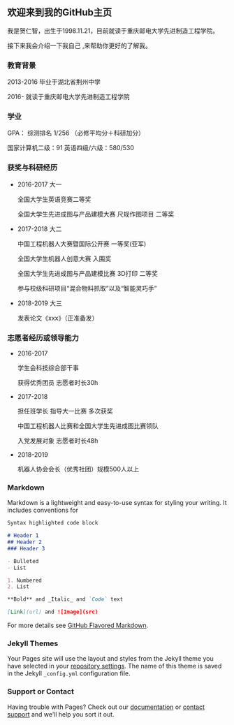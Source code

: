 ## 欢迎来到我的GitHub主页 

我是贺仁智，出生于1998.11.21，目前就读于重庆邮电大学先进制造工程学院。

接下来我会介绍一下我自己 ,来帮助你更好的了解我。


### 教育背景
2013-2016 毕业于湖北省荆州中学

2016-     就读于重庆邮电大学先进制造工程学院

### 学业
GPA： 综测排名 1/256 （必修平均分＋科研加分）

国家计算机二级：91 英语四级/六级：580/530

### 获奖与科研经历

* 2016-2017 大一

  全国大学生英语竞赛二等奖

  全国大学生先进成图与产品建模大赛 尺规作图项目 二等奖

* 2017-2018 大二

  中国工程机器人大赛暨国际公开赛 一等奖(亚军)

  全国大学生机器人创意大赛 入围奖

  全国大学生先进成图与产品建模比赛 3D打印 二等奖

  参与校级科研项目“混合物料抓取”以及“智能灵巧手”

* 2018-2019 大三

  发表论文《xxx》（正准备发）

### 志愿者经历或领导能力

* 2016-2017

  学生会科技综合部干事

  获得优秀团员  志愿者时长30h

* 2017-2018 

  担任班学长 指导大一比赛 多次获奖

  中国工程机器人比赛和全国大学生先进成图比赛领队

  入党发展对象 志愿者时长48h

* 2018-2019

  机器人协会会长（优秀社团）规模500人以上


### Markdown 

Markdown is a lightweight and easy-to-use syntax for styling your writing. It includes conventions for

```markdown
Syntax highlighted code block

# Header 1
## Header 2
### Header 3

- Bulleted
- List

1. Numbered
2. List

**Bold** and _Italic_ and `Code` text

[Link](url) and ![Image](src)
```

For more details see [GitHub Flavored Markdown](https://guides.github.com/features/mastering-markdown/).

### Jekyll Themes

Your Pages site will use the layout and styles from the Jekyll theme you have selected in your [repository settings](https://github.com/cubhe/cubhe.github.com/settings). The name of this theme is saved in the Jekyll `_config.yml` configuration file.

### Support or Contact

Having trouble with Pages? Check out our [documentation](https://help.github.com/categories/github-pages-basics/) or [contact support](https://github.com/contact) and we’ll help you sort it out.
